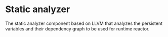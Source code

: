 # Static analyzer

The static analyzer component based on LLVM that analyzes the persistent variables and their
dependency graph to be used for runtime reactor.
